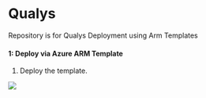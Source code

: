 # Qualys
Repository is for Qualys Deployment using Arm Templates


#### 1: Deploy via Azure ARM Template #####

1.  Deploy the template.

<a href="https://portal.azure.com/#create/Microsoft.Template/uri/https%3A%2F%2Fraw.githubusercontent.com%2Frvanaparthi%2FQualys%2Fmaster%2FDataConnectors%2FQualys%2Fazure-arm-templates%2Fazuredeploy_Qualys_FunctionApp_Template.json" target="_blank">
<img src="https://aka.ms/deploytoazurebutton""/>
</a>

